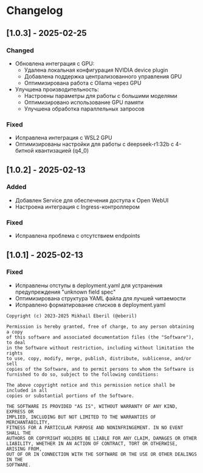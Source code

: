 # Changelog

## [1.0.3] - 2025-02-25

### Changed
- Обновлена интеграция с GPU:
  - Удалена локальная конфигурация NVIDIA device plugin
  - Добавлена поддержка централизованного управления GPU
  - Оптимизирована работа с Ollama через GPU
- Улучшена производительность:
  - Настроены параметры для работы с большими моделями
  - Оптимизировано использование GPU памяти
  - Улучшена обработка параллельных запросов

### Fixed
- Исправлена интеграция с WSL2 GPU
- Оптимизированы настройки для работы с deepseek-r1:32b с 4-битной квантизацией (q4_0)

## [1.0.2] -  2025-02-13

### Added
- Добавлен Service для обеспечения доступа к Open WebUI
- Настроена интеграция с Ingress-контроллером

### Fixed
- Исправлена проблема с отсутствием endpoints

## [1.0.1] -  2025-02-13

### Fixed
- Исправлены отступы в deployment.yaml для устранения предупреждения "unknown field spec"
- Оптимизирована структура YAML файла для лучшей читаемости
- Исправлено форматирование списков в deployment.yaml

```plain text
Copyright (c) 2023-2025 Mikhail Eberil (@eberil)

Permission is hereby granted, free of charge, to any person obtaining a copy
of this software and associated documentation files (the "Software"), to deal
in the Software without restriction, including without limitation the rights
to use, copy, modify, merge, publish, distribute, sublicense, and/or sell
copies of the Software, and to permit persons to whom the Software is
furnished to do so, subject to the following conditions:

The above copyright notice and this permission notice shall be included in all
copies or substantial portions of the Software.

THE SOFTWARE IS PROVIDED "AS IS", WITHOUT WARRANTY OF ANY KIND, EXPRESS OR
IMPLIED, INCLUDING BUT NOT LIMITED TO THE WARRANTIES OF MERCHANTABILITY,
FITNESS FOR A PARTICULAR PURPOSE AND NONINFRINGEMENT. IN NO EVENT SHALL THE
AUTHORS OR COPYRIGHT HOLDERS BE LIABLE FOR ANY CLAIM, DAMAGES OR OTHER
LIABILITY, WHETHER IN AN ACTION OF CONTRACT, TORT OR OTHERWISE, ARISING FROM,
OUT OF OR IN CONNECTION WITH THE SOFTWARE OR THE USE OR OTHER DEALINGS IN THE
SOFTWARE.
```